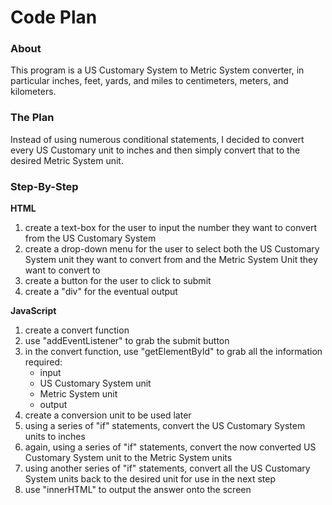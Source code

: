 # Code Plan

### About

This program is a US Customary System to Metric System converter, in particular inches, feet, yards, and miles to centimeters, meters, and kilometers.

### The Plan

Instead of using numerous conditional statements, I decided to convert every US Customary unit to inches and then simply convert that to the desired Metric System unit.

### Step-By-Step

<b>HTML</b>
<ol>
    <li>create a text-box for the user to input the number they want to convert from the US Customary System</li>
    <li>create a drop-down menu for the user to select both the US Customary System unit they want to convert from and the Metric System Unit they want to convert to</li>
    <li>create a button for the user to click to submit</li>
    <li>create a "div" for the eventual output</li>
</ol>

<b>JavaScript</b>
<ol>
    <li>create a convert function</li>
    <li>use "addEventListener" to grab the submit button</li>
    <li>in the convert function, use "getElementById" to grab all the information required:
        <ul>
            <li>input</li>
            <li>US Customary System unit</li>
            <li>Metric System unit</li>
            <li>output</li>
        </ul>
    </li>
    <li>create a conversion unit to be used later</li>
    <li>using a series of "if" statements, convert the US Customary System units to inches</li>
    <li>again, using a series of "if" statements, convert the now converted US Customary System unit to the Metric System units</li>
    <li>using another series of "if" statements, convert all the US Customary System units back to the desired unit for use in the next step</li>
    <li>use "innerHTML" to output the answer onto the screen</li>
</ol>